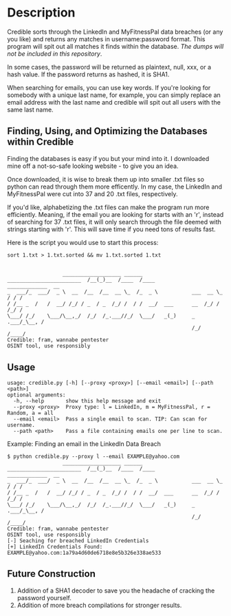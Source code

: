 # Description

Credible sorts through the LinkedIn and MyFitnessPal data breaches (or any you like) and returns any matches in username:password format. This program will spit out all matches it finds within the database. *The dumps will not be included in this repository*.

In some cases, the password will be returned as plaintext, null, xxx, or a hash value. If the password returns as hashed, it is SHA1. 

When searching for emails, you can use key words. If you're looking for somebody with a unique last name, for example, you can simply replace an email address with the last name and credible will spit out all users with the same last name.

## Finding, Using, and Optimizing the Databases within Credible

Finding the databases is easy if you but your mind into it. I downloaded mine off a not-so-safe looking website - to give you an idea. 

Once downloaded, it is wise to break them up into smaller .txt files so python can read through them more efficently. In my case, the LinkedIn and MyFitnessPal were cut into 37 and 20 .txt files, respectively.

If you'd like, alphabetizing the .txt files can make the program run more efficiently. Meaning, if the email you are looking for starts with an 'r', instead of searching for 37 .txt files, it will only search through the file deemed with strings starting with 'r'. This will save time if you need tons of results fast.

Here is the script you would use to start this process:
```
sort 1.txt > 1.txt.sorted && mv 1.txt.sorted 1.txt
```

## 

```
                  ___________________ ______
________________________  /__(_)__  /____  /____            _____________  __
_  ___/_  ___/  _ \  __  /__  /__  __ \_  /_  _ \           ___  __ \_  / / /
/ /__ _  /   /  __/ /_/ / _  / _  /_/ /  / /  __/  ___      __  /_/ /  /_/ / 
\___/ /_/    \___/\__,_/  /_/  /_.___//_/  \___/   _(_)     _  .___/_\__, /  
                                                            /_/     /____/   
Credible: fram, wannabe pentester
OSINT tool, use responsibly      
```
## Usage
```
usage: credible.py [-h] [--proxy <proxy>] [--email <email>] [--path <path>] 
optional arguments:
  -h, --help       show this help message and exit
  --proxy <proxy>  Proxy type: l = LinkedIn, m = MyFitnessPal, r = Random, a = all
  --email <email>  Pass a single email to scan. TIP: Can scan for username.       
  --path <path>    Pass a file containing emails one per line to scan.
```
Example: Finding an email in the LinkedIn Data Breach
```
$ python credible.py --proxy l --email EXAMPLE@yahoo.com
                  ___________________ ______
________________________  /__(_)__  /____  /____            _____________  __
_  ___/_  ___/  _ \  __  /__  /__  __ \_  /_  _ \           ___  __ \_  / / /
/ /__ _  /   /  __/ /_/ / _  / _  /_/ /  / /  __/  ___      __  /_/ /  /_/ /
\___/ /_/    \___/\__,_/  /_/  /_.___//_/  \___/   _(_)     _  .___/_\__, /
                                                            /_/     /____/
Credible: fram, wannabe pentester
OSINT tool, use responsibly
[-] Seaching for breached LinkedIn Credentials
[+] LinkedIn Credentials Found: EXAMPLE@yahoo.com:1a79a4d60de6718e8e5b326e338ae533
```

## Future Construction 

1. Addition of a SHA1 decoder to save you the headache of cracking the password yourself.
2. Addition of more breach compilations for stronger results.
